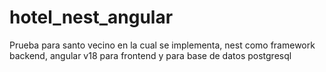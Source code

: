 # hotel_nest_angular
Prueba para santo vecino en la cual se implementa, nest como framework backend, angular v18 para frontend y para base de datos postgresql
